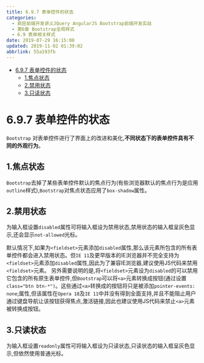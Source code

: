 ```yaml
---
title: 6.9.7 表单控件的状态
categories: 
  - 疯狂前端开发讲义JQuery AngularJS Bootstrap前端开发实战
  - 第6章 Bootstrap全局样式
  - 6.9 表单相关样式
date: 2019-07-29 16:15:08
updated: 2019-11-02 01:39:02
abbrlink: 55a193fb
---
```

- [6.9.7 表单控件的状态](/ReadingNotes/55a193fb/#6-9-7-表单控件的状态)
    - [1.焦点状态](/ReadingNotes/55a193fb/#1-焦点状态)
    - [2.禁用状态](/ReadingNotes/55a193fb/#2-禁用状态)
    - [3.只读状态](/ReadingNotes/55a193fb/#3-只读状态)

<!--more-->
<script src="https://cdn.bootcss.com/jquery/3.4.0/jquery.slim.min.js"></script>
<script>$(document).ready(function () {$(".post-body > ul:nth-child(1)").hide();});</script>

<!--end-->
<!--SSTStart-->
# 6.9.7 表单控件的状态 #
`Bootstrap` 对表单控件进行了界面上的改进和美化,**不同状态下的表单控件具有不同的外观行为**。
## 1.焦点状态 ##
`Bootstrap`去掉了某些表单控件默认的焦点行为(有些浏览器默认的焦点行为是应用`outline`样式),`Bootstrap`对焦点状态应用了`box-shadow`属性。
## 2.禁用状态 ##
为输入框设置`disabled`属性可将输入框设为禁用状态,禁用状态的输入框呈灰色显示,还会显示`not-allowed`光标。

默认情况下,如果为`<fieldset>`元素添加`disabled`属性,那么该元素所包含的所有表单控件都会进入禁用状态。但`IE 11`及更早版本的IE浏览器并不完全支持为`<fieldset>`元素添加`disabled`属性,因此为了兼容IE浏览器,建议使用JS代码来禁用`<fieldset>`元素。
另外需要说明的是,将`<fieldset>`元素设为`disabled`的可以禁用它包含的所有原生表单控件,但`Bootstrap`可以将`<a>`元素转换成按钮(通过设置`class="btn btn-*")`。这些通过`<a>`转换成的按钮将只是被添加`pointer-events: none`;属性,但该属性在`Opera 18`及`IE 11`中并没有得到全面支持,并且不能阻止用户通过键盘导航让该按钮获得焦点,激活链接,因此也建议使用JS代码来禁止`<a>`元素被转换成按钮。
## 3.只读状态 ##
为输入框设置`readonly`属性可将输入框设为只读状态,只读状态的输入框呈灰色显示,但依然使用普通光标。
<!--SSTStop-->


